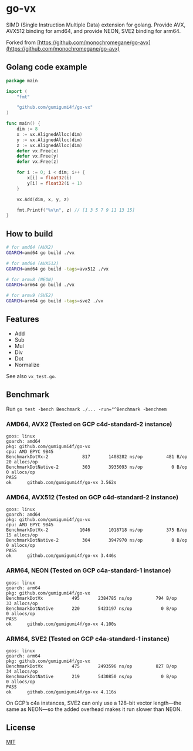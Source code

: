 # go-vx

SIMD (Single Instruction Multiple Data) extension for golang.
Provide AVX, AVX512 binding for amd64, and provide NEON, SVE2 binding for arm64.

Forked from [https://github.com/monochromegane/go-avx](https://github.com/monochromegane/go-avx)

## Golang code example

```go
package main

import (
	"fmt"

	"github.com/gumigumi4f/go-vx"
)

func main() {
	dim := 8
	x := vx.AlignedAlloc(dim)
	y := vx.AlignedAlloc(dim)
	z := vx.AlignedAlloc(dim)
	defer vx.Free(x)
	defer vx.Free(y)
	defer vx.Free(z)

	for i := 0; i < dim; i++ {
		x[i] = float32(i)
		y[i] = float32(i + 1)
	}

	vx.Add(dim, x, y, z)

	fmt.Printf("%v\n", z) // [1 3 5 7 9 11 13 15]
}
```

## How to build

```sh
# for amd64 (AVX2)
GOARCH=amd64 go build ./vx

# for amd64 (AVX512)
GOARCH=amd64 go build -tags=avx512 ./vx

# for armv8 (NEON)
GOARCH=arm64 go build ./vx

# for armv9 (SVE2)
GOARCH=arm64 go build -tags=sve2 ./vx
```

## Features

- Add
- Sub
- Mul
- Div
- Dot
- Normalize

See also `vx_test.go`.

## Benchmark

Run `go test -bench Benchmark ./... -run="^Benchmark -benchmem`

### AMD64, AVX2 (Tested on GCP c4d-standard-2 instance)
```
goos: linux
goarch: amd64
pkg: github.com/gumigumi4f/go-vx
cpu: AMD EPYC 9B45
BenchmarkDotVx-2       	     817	   1408282 ns/op	     481 B/op	      20 allocs/op
BenchmarkDotNative-2   	     303	   3935093 ns/op	       0 B/op	       0 allocs/op
PASS
ok  	github.com/gumigumi4f/go-vx	3.562s
```

### AMD64, AVX512 (Tested on GCP c4d-standard-2 instance)
```
goos: linux
goarch: amd64
pkg: github.com/gumigumi4f/go-vx
cpu: AMD EPYC 9B45
BenchmarkDotVx-2       	    1046	   1018718 ns/op	     375 B/op	      15 allocs/op
BenchmarkDotNative-2   	     304	   3947970 ns/op	       0 B/op	       0 allocs/op
PASS
ok  	github.com/gumigumi4f/go-vx	3.446s
```

### ARM64, NEON (Tested on GCP c4a-standard-1 instance)
```
goos: linux
goarch: arm64
pkg: github.com/gumigumi4f/go-vx
BenchmarkDotVx     	     495	   2384785 ns/op	     794 B/op	      33 allocs/op
BenchmarkDotNative 	     220	   5423197 ns/op	       0 B/op	       0 allocs/op
PASS
ok  	github.com/gumigumi4f/go-vx	4.100s
```

### ARM64, SVE2 (Tested on GCP c4a-standard-1 instance)
```
goos: linux
goarch: arm64
pkg: github.com/gumigumi4f/go-vx
BenchmarkDotVx     	     475	   2493596 ns/op	     827 B/op	      34 allocs/op
BenchmarkDotNative 	     219	   5430850 ns/op	       0 B/op	       0 allocs/op
PASS
ok  	github.com/gumigumi4f/go-vx	4.116s
```

On GCP’s c4a instances, SVE2 can only use a 128-bit vector length—the same as NEON—so the added overhead makes it run slower than NEON.

## License

[MIT](https://github.com/gumigumi4f/go-vx/blob/master/LICENSE)
